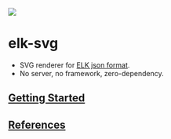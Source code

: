 [<img src="https://img.shields.io/npm/v/elk-svg">](https://www.npmjs.com/package/elk-svg)

# elk-svg

* SVG renderer for [ELK json format](https://eclipse.dev/elk/documentation/tooldevelopers/graphdatastructure/jsonformat.html).
* No server, no framework, zero-dependency.

## [Getting Started](https://wirekang.github.io/elk-svg/modules/Getting_Started.html)
## [References](https://wirekang.github.io/elk-svg/modules/References.html)
